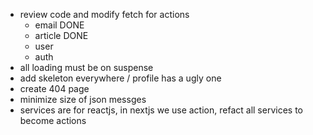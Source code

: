 - review code and modify fetch for actions
    - email     DONE
    - article   DONE
    - user
    - auth
- all loading must be on suspense
- add skeleton everywhere / profile has a ugly one
- create 404 page
- minimize size of json messges
- services are for reactjs, in nextjs we use action, refact all services to become actions